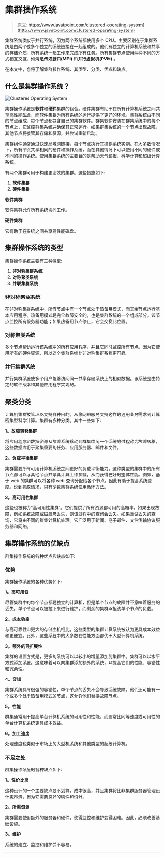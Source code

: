 # 集群操作系统

> 原文:[https://www.javatpoint.com/clustered-operating-system](https://www.javatpoint.com/clustered-operating-system)

集群系统类似于并行系统，因为两个系统都使用多个 CPU。主要区别在于集群系统是由两个或多个独立的系统链接在一起组成的。他们有独立的计算机系统和共享的存储介质，所有系统一起工作来完成所有任务。所有集群节点使用两种不同的方式相互交互，如**消息传递接口(MPI)** 和**并行虚拟机(PVM)** 。

在本文中，您将了解集群操作系统、其类型、分类、优点和缺点。

## 什么是集群操作系统？

![Clustered Operating System](../Images/913a3d82b09e8c692f0643106a297659.png)

集群操作系统是**软件**和**硬件**集群的组合。硬件集群有助于在所有计算机系统之间共享高性能磁盘，而软件集群为所有系统的运行提供了更好的环境。集群系统由不同的节点组成，每个节点都包含自己的集群软件。群集软件安装在群集系统中的每个节点上，它监控群集系统并确保其正常运行。如果群集系统的一个节点出现故障，其他节点将接管其存储和资源，并尝试重新启动。

集群组件通常通过快速局域网链接，每个节点执行其操作系统实例。在大多数情况下，所有节点共享相同的硬件和操作系统，而在其他情况下可以使用不同的硬件或不同的操作系统。使用集群系统的主要目的是帮助天气预报、科学计算和超级计算系统。

有两个集群可用于构建更高效的集群。这些措施如下:

1.  **软件集群**
2.  **硬件集群**

**软件集群**

软件集群允许所有系统协同工作。

**硬件集群**

它有助于在系统之间共享高性能磁盘。

## 集群操作系统的类型

集群操作系统主要有三种类型:

1.  **非对称集群系统**
2.  **对称聚类系统**
3.  **并联集群系统**

### 非对称聚类系统

在非对称集群系统中，所有节点中有一个节点处于热备用模式，而其余节点运行基本应用程序。热备用模式是完全故障安全的，也是集群系统的一个组成部分。该节点监控所有服务器功能；如果热备用节点停止，它会交换此位置。

### 对称聚类系统

多个节点帮助运行该系统中的所有应用程序，并且它同时监控所有节点。因为它使用所有的硬件资源，所以这个集群系统比非对称集群系统更可靠。

### 并行集群系统

并行集群系统使多个用户能够访问同一共享存储系统上的相似数据。该系统是由特定的软件版本和其他应用程序实现的。

## 聚类分类

计算机集群被管理以支持各种目的，从像网络服务支持这样的通用业务需求到计算密集型科学计算。集群有多种分类。其中一些如下:

**1。故障转移集群**

将应用程序和数据资源从故障系统移动到群集中另一个系统的过程称为故障转移。这些数据库用于聚集重要的任务、应用服务器、邮件和文件。

**2。负载平衡集群**

集群需要所有可用计算机系统之间更好的负载平衡能力。这种类型的集群中的所有节点都可以与其他节点共享其计算工作负载，从而获得更好的整体性能。例如，基于 web 的集群可以将各种 web 查询分配给各个节点，因此有助于提高系统速度。说到抓取请求，只有少数集群系统使用循环方法。

**3。高可用性集群**

这些也被称为“高可用性集群”。它们提供了所有资源都可用的高概率。如果出现故障，例如系统故障或磁盘卷丢失，则该过程中的查询会丢失。如果重试丢失的查询，它将由不同的群集计算机处理。它广泛用于新闻、电子邮件、文件传输协议服务器和网络。

## 集群操作系统的优缺点

群集操作系统的各种优点和缺点如下:

### 优势

集群操作系统的各种优势如下:

**1。高可用性**

尽管集群中的每个节点都是独立的计算机，但是单个节点的故障并不意味着服务的丢失。单个节点可以被拉下来进行维护，而剩余的集群承担该单个节点的负载。

**2。成本效率**

与高可靠性和更大的存储主机相比，这些类型的集群计算系统被认为更具成本效益和更便宜。此外，这些系统中的大多数在性能方面都优于大型计算机系统。

**3。额外的可扩展性**

集群的设置方式是，更多的系统可以以较小的增量添加到集群中。集群可以以水平方式添加系统。这意味着可以向集群添加额外的系统，以提高它们的性能、容错性和冗余性。

**4。容错**

集群系统具有很强的容错性，单个节点的丢失不会导致系统故障。他们还可能有一个或多个处于热备用模式的节点，这允许他们替换故障节点。

**5。性能**

群集通常用于提高单台计算机系统的可用性和性能，而通常比同等速度或可用性的单台计算机系统更具成本效益。

**6。加工速度**

处理速度也类似于市场上的大型机系统和其他类型的超级计算机。

### 不足之处

群集操作系统的各种缺点如下:

**1。性价比高**

这种设计的一个主要缺点是不划算。成本很高，并且集群将比非集群服务器管理设计更昂贵，因为它需要良好的硬件和设计。

**2。所需资源**

集群需要使用额外的服务器和硬件，使得监控和维护变得困难。因此，必须改善基础设施。

**3。维护**

系统的建立、监控和维护并不容易。

* * *